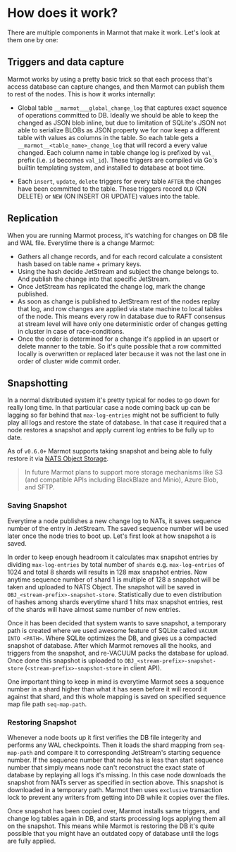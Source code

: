 # How does it work?

There are multiple components in Marmot that make it work. Let's look at them one by one: 


## Triggers and data capture

Marmot works by using a pretty basic trick so that each process that's access database can capture changes,
and then Marmot can publish them to rest of the nodes. This is how it works internally:

- Global table `__marmot___global_change_log` that captures exact squence of operations committed to DB. Ideally we should be able to keep 
  the changed as JSON blob inline, but due to limitation of SQLite's JSON not able to serialize BLOBs as JSON property we for now keep 
  a different table with values as columns in the table. So each table gets a `__marmot__<table_name>_change_log` that will record a 
  every value changed. Each column name in table change log is prefixed by `val_` prefix (i.e. `id` becomes `val_id`). These 
  triggers are compiled via Go's builtin templating system, and installed to database at boot time.
  
- Each `insert`, `update`, `delete` triggers for every table `AFTER` the changes have been
  committed to the table. These triggers record `OLD` (ON DELETE) or `NEW` (ON INSERT OR 
  UPDATE) values into the table.

## Replication

When you are running Marmot process, it's watching for changes on DB file and WAL file. Everytime there is a change
Marmot:

- Gathers all change records, and for each record calculate a consistent hash based on table name + primary keys.
- Using the hash decide JetStream and subject the change belongs to. And publish the change into that specific JetStream.
- Once JetStream has replicated the change log, mark the change published.
- As soon as change is published to JetStream rest of the nodes replay that log, and row changes are applied via state machine
  to local tables of the node. This means every row in database due to RAFT consensus at stream level will have only one 
  deterministic order of changes getting in cluster in case of race-conditions.
- Once the order is determined for a change it's applied in an upsert or delete manner to the table. So it's quite
  possible that a row committed locally is overwritten or replaced later because it was not the last one
  in order of cluster wide commit order.

## Snapshotting

In a normal distributed system it's pretty typical for nodes to go down for really long time. In that particular case a node coming back up can 
be lagging so far behind that `max-log-entries` might not be sufficient to fully play all logs and restore the state of database. In that case 
it required that a node restores a snapshot and apply current log entries to be fully up to date. 

As of `v0.6.0+` Marmot supports taking snapshot and being able to fully restore it via [NATS Object Storage](https://docs.nats.io/using-nats/developer/develop_jetstream/object). 

 > In future Marmot plans to support more storage mechanisms like S3 (and compatible APIs including BlackBlaze and Minio), Azure Blob, and SFTP.

### Saving Snapshot
Everytime a node publishes a new change log to NATs, it saves sequence number of the entry in JetStream. The saved sequence number will be used later
once the node tries to boot up. Let's first look at how snapshot a is saved. 

In order to keep enough headroom it calculates max snapshot entries by dividing `max-log-entries` by total number of `shards` e.g. `max-log-entries` 
of 1024 and total 8 shards will results in 128 max snapshot entries. Now anytime sequence number of shard 1 is multiple of 128 a snapshot will be 
taken and uploaded to NATS Object. The snapshot will be saved in `OBJ_<stream-prefix>-snapshot-store`. Statistically due to even distribution 
of hashes among shards everytime shard 1 hits max snapshot entries, rest of the shards will have almost same number of new entries. 

Once it has been decided that system wants to save snapshot, a temporary path is created where we used awesome feature of SQLite called 
`VACUUM INTO <PATH>`. Where SQLite optimizes the DB, and gives us a compacted snapshot of database. After which Marmot removes all the
hooks, and triggers from the snapshot, and re-VACUUM packs the database for upload. Once done this snapshot is uploaded to 
`OBJ_<stream-prefix>-snapshot-store` (`<stream-prefix>-snapshot-store` in client API).

One important thing to keep in mind is everytime Marmot sees a sequence number in a shard higher than what it has seen before it will
record it against that shard, and this whole mapping is saved on specified sequence map file path `seq-map-path`. 


### Restoring Snapshot
Whenever a node boots up it first verifies the DB file integerity and performs any WAL checkpoints. Then it loads the shard mapping from `seq-map-path` 
and compare it to corresponding JetStream's starting sequence number. If the sequence number that node has is less than start sequence number that
simply means node can't reconstruct the exact state of database by replaying all logs it's missing. In this case node downloads the snapshot from
NATs server as specified in section above. This snapshot is downloaded in a temporary path. Marmot then uses `exclusive` transaction lock to 
prevent any writers from getting into DB while it copies over the files. 

Once snapshot has been copied over, Marmot installs same triggers, and change log tables again in DB, and starts processing logs applying them all 
on the snapshot. This means while Marmot is restoring the DB it's quite possible that you might have an outdated copy of database until the logs
are fully applied.
